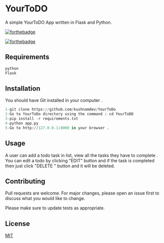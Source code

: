 
# YourToDO

A simple YourToDO App written in Flask and Python.

[![forthebadge](https://forthebadge.com/images/badges/built-with-love.svg)](https://forthebadge.com)

[![forthebadge](https://forthebadge.com/images/badges/made-with-python.svg)](https://forthebadge.com)


## Requirements



```bash
python
Flask
```

## Installation
You should have Git installed in your computer .
```python
1-git clone https://github.com/kushnamdev/YourToDo
2-Go to YourToDo directory using the command : cd YourToDO
3-pip install -r requirements.txt
4-python app.py
5-Go to http://127.0.0.1:8000 in your browser .

```
## Usage

A user can add a todo task in list, view all the tasks they have to complete . You can edit a todo by clicking "EDIT" button and if the task is completed then just click "DELETE " button and it will be deleted.




## Contributing
Pull requests are welcome. For major changes, please open an issue first to discuss what you would like to change.

Please make sure to update tests as appropriate.

## License
[MIT](https://github.com/kushnamdev/YourToDo/blob/master/LICENSE)
